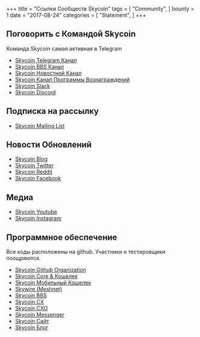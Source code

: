 +++
title = "Ссылки Сообществ Skycoin"
tags = [
    "Community",
]
bounty = 1
date = "2017-08-24"
categories = [
    "Statement",
]
+++

Поговорить с Командой Skycoin
--------------------------

Команда Skycoin самая активная в Telegram

* [Skycoin Telegram Канал](https://t.me/Skycoin)
* [Skycoin BBS Канал](https://t.me/skycoinbbs)
* [Skycoin Новостной Канал](https://t.me/skycoinnews)
* [Skycoin Канал Программы Вознаграждений](https://t.me/skycoinbounty)
* [Skycoin Slack](https://skycoin.herokuapp.com)
* [Skycoin Discord](https://discord.gg/MTepVHE)

Подписка на рассылку
------------

* [Skycoin Mailing List](http://eepurl.com/c4DyAv)

Новости Обновлений
------------

* [Skycoin Blog](https://www.skycoin.net/blog/)
* [Skycoin Twitter](https://twitter.com/skycoinproject)
* [Skycoin Reddit](https://reddit.com/r/skycoinproject)
* [Skycoin Facebook](https://www.facebook.com/skycoinproject)

Медиа
-----

* [Skycoin Youtube](https://www.youtube.com/channel/UCzLASufel2No4vSt4rudHSQ)
* [Skycoin Instagram](https://www.instagram.com/skycoinproject/)

Программное обеспечение
--------

Все коды расположены на github. Участники и тестировщики поощряются.

* [Skycoin Github Organization](https://github.com/skycoin)
* [Skycoin Core & Кошелек](https://github.com/skycoin/skycoin)
* [Skycoin Мобильный Кошелек](https://github.com/skycoin/skycoin-mobilewallet)
* [Skywire (Meshnet)](https://github.com/skycoin/skywire)
* [Skycoin BBS](https://github.com/skycoin/bbs)
* [Skycoin CX](https://github.com/skycoin/cx)
* [Skycoin CXO](https://github.com/skycoin/cxo)
* [Skycoin Messenger](https://github.com/skycoin/net)
* [Skycoin Сайт](https://github.com/skycoin/skycoin.net)
* [Skycoin Блог](https://github.com/skycoin/blog)
